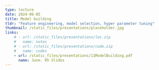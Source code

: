 ```yaml
---
type: lecture
date: 2024-06-05
title: Model building
tldr: "Feature engineering, model selection, hyper parameter tuning"
thumbnail: /static_files/presentations/placeholder.jpg
links: 
    # - url: /static_files/presentations/lec.zip
    #   name: notes
    # - url: /static_files/presentations/code.zip
    #   name: codes
    - url: /static_files/presentations/11ModelBuilding.pdf
      name: June. 05 Slides
---
```

<!-- **Suggested Readings:**
- [Readings 1](http://example.com)
- [Readings 2](http://example.com) -->
